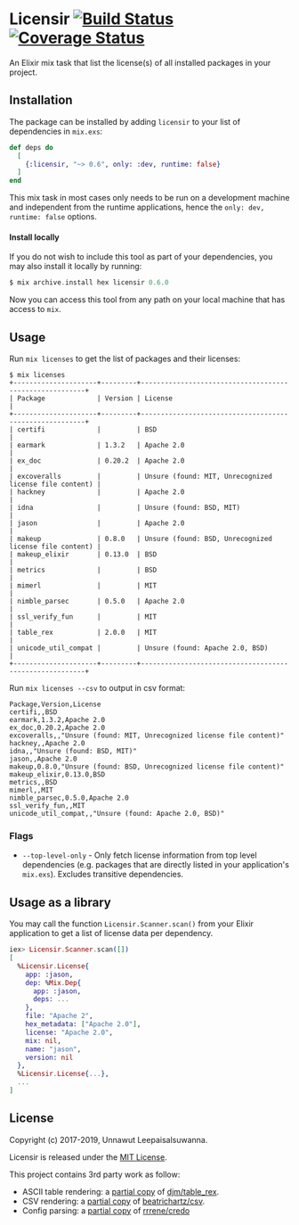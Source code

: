 # Licensir [![Build Status](https://travis-ci.org/unnawut/licensir.svg?branch=master)](https://travis-ci.org/unnawut/licensir) [![Coverage Status](https://coveralls.io/repos/github/unnawut/licensir/badge.svg?branch=master)](https://coveralls.io/github/unnawut/licensir?branch=master)

An Elixir mix task that list the license(s) of all installed packages in your project.

## Installation

The package can be installed by adding `licensir` to your list of dependencies in `mix.exs`:

```elixir
def deps do
  [
    {:licensir, "~> 0.6", only: :dev, runtime: false}
  ]
end
```

This mix task in most cases only needs to be run on a development machine and independent from the runtime applications, hence the `only: dev, runtime: false` options.

#### Install locally

If you do not wish to include this tool as part of your dependencies, you may also install it locally by running:

```elixir
$ mix archive.install hex licensir 0.6.0
```

Now you can access this tool from any path on your local machine that has access to `mix`.

## Usage

Run `mix licenses` to get the list of packages and their licenses:

```shell
$ mix licenses
+---------------------+---------+--------------------------------------------------------+
| Package             | Version | License                                                |
+---------------------+---------+--------------------------------------------------------+
| certifi             |         | BSD                                                    |
| earmark             | 1.3.2   | Apache 2.0                                             |
| ex_doc              | 0.20.2  | Apache 2.0                                             |
| excoveralls         |         | Unsure (found: MIT, Unrecognized license file content) |
| hackney             |         | Apache 2.0                                             |
| idna                |         | Unsure (found: BSD, MIT)                               |
| jason               |         | Apache 2.0                                             |
| makeup              | 0.8.0   | Unsure (found: BSD, Unrecognized license file content) |
| makeup_elixir       | 0.13.0  | BSD                                                    |
| metrics             |         | BSD                                                    |
| mimerl              |         | MIT                                                    |
| nimble_parsec       | 0.5.0   | Apache 2.0                                             |
| ssl_verify_fun      |         | MIT                                                    |
| table_rex           | 2.0.0   | MIT                                                    |
| unicode_util_compat |         | Unsure (found: Apache 2.0, BSD)                        |
+---------------------+---------+--------------------------------------------------------+
```

Run `mix licenses --csv` to output in csv format:

```csv
Package,Version,License
certifi,,BSD
earmark,1.3.2,Apache 2.0
ex_doc,0.20.2,Apache 2.0
excoveralls,,"Unsure (found: MIT, Unrecognized license file content)"
hackney,,Apache 2.0
idna,,"Unsure (found: BSD, MIT)"
jason,,Apache 2.0
makeup,0.8.0,"Unsure (found: BSD, Unrecognized license file content)"
makeup_elixir,0.13.0,BSD
metrics,,BSD
mimerl,,MIT
nimble_parsec,0.5.0,Apache 2.0
ssl_verify_fun,,MIT
unicode_util_compat,,"Unsure (found: Apache 2.0, BSD)"
```

### Flags
* `--top-level-only` - Only fetch license information from top level dependencies (e.g. packages that are directly listed in your application's `mix.exs`). Excludes transitive dependencies.

## Usage as a library

You may call the function `Licensir.Scanner.scan()` from your Elixir application to get a list of license data per dependency.

```elixir
iex> Licensir.Scanner.scan([])
[
  %Licensir.License{
    app: :jason,
    dep: %Mix.Dep{
      app: :jason,
      deps: ...
    },
    file: "Apache 2",
    hex_metadata: ["Apache 2.0"],
    license: "Apache 2.0",
    mix: nil,
    name: "jason",
    version: nil
  },
  %Licensir.License{...},
  ...
]
```

## License

Copyright (c) 2017-2019, Unnawut Leepaisalsuwanna.

Licensir is released under the [MIT License](LICENSE).

This project contains 3rd party work as follow:

- ASCII table rendering: a [partial copy](./lib/table_rex) of [djm/table_rex](https://github.com/djm/table_rex).
- CSV rendering: a [partial copy](./lib/csv) of [beatrichartz/csv](https://github.com/beatrichartz/csv).
- Config parsing: a [partial copy](./lib/credo) of [rrrene/credo](https://github.com/rrrene/credo)